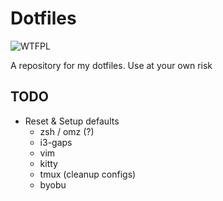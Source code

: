 # Dotfiles

![WTFPL](http://www.wtfpl.net/wp-content/uploads/2012/12/wtfpl-badge-2.png)

A repository for my dotfiles. Use at your own risk

## TODO
* Reset & Setup defaults
	* zsh / omz (?)
	* i3-gaps
	* vim
	* kitty
	* tmux (cleanup configs)
	* byobu
